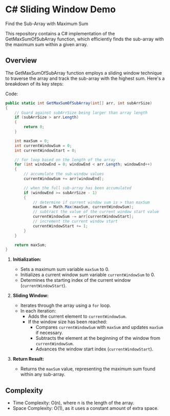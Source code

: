 # C# Sliding Window Demo

 Find the Sub-Array with Maximum Sum

This repository contains a C# implementation of the GetMaxSumOfSubArray function, which efficiently finds the sub-array with the maximum sum within a given array.

## Overview

The GetMaxSumOfSubArray function employs a sliding window technique to traverse the array and track the sub-array with the highest sum. Here's a breakdown of its key steps:

Code:

```csharp
public static int GetMaxSumOfSubArray(int[] arr, int subArrSize) 
{
    // Guard against subArrSize being larger than array length
    if (subArrSize > arr.Length)
    {
        return 0;
    }

    int maxSum = 0;
    int currentWindowSum = 0;
    int currentWindowStart = 0;

    // for loop based on the length of the array
    for (int windowEnd = 0; windowEnd < arr.Length; windowEnd++)
    {
        // accumulate the sub-window values
        currentWindowSum += arr[windowEnd];

        // when the full sub-array has been accumulated
        if (windowEnd >= subArrSize - 1)
        {
            // determine if current window sum is > than maxSum
            maxSum = Math.Max(maxSum, currentWindowSum);
            // subtract the value of the current window start value
            currentWindowSum -= arr[currentWindowStart];
            // increment the current window start
            currentWindowStart += 1;
        }
    }

    return maxSum;
}
```

1. **Initialization:**
   - Sets a maximum sum variable `maxSum` to 0.
   - Initializes a current window sum variable `currentWindowSum` to 0.
   - Determines the starting index of the current window (`currentWindowStart`).

2. **Sliding Window:**
   - Iterates through the array using a `for` loop.
   - In each iteration:
     - Adds the current element to `currentWindowSum`.
     - If the window size has been reached:
       - Compares `currentWindowSum` with `maxSum` and updates `maxSum` if necessary.
       - Subtracts the element at the beginning of the window from `currentWindowSum`.
       - Advances the window start index (`currentWindowStart`).

3. **Return Result:**
   - Returns the `maxSum` value, representing the maximum sum found within any sub-array.

## Complexity

- Time Complexity: O(n), where n is the length of the array.
- Space Complexity: O(1), as it uses a constant amount of extra space.

